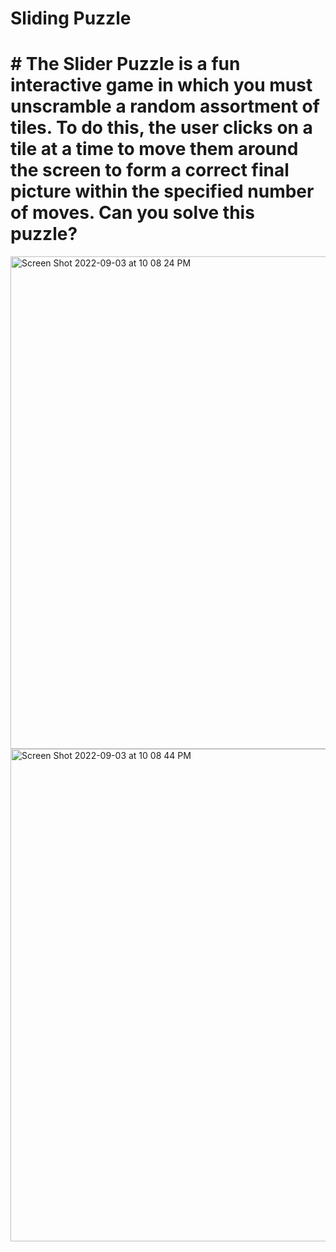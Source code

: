 # Sliding Puzzle
# # The Slider Puzzle is a fun interactive game in which you must unscramble a random assortment of tiles. To do this, the user clicks on a tile at a time to move them around the screen to form a correct final picture within the specified number of moves. Can you solve this puzzle? 
<img width="788" alt="Screen Shot 2022-09-03 at 10 08 24 PM" src="https://user-images.githubusercontent.com/98000652/188294038-ed0fbd88-7ed6-44a5-becb-dc86032a111f.png">
<img width="788" alt="Screen Shot 2022-09-03 at 10 08 44 PM" src="https://user-images.githubusercontent.com/98000652/188294042-9d78a654-598a-4b05-8273-0d054d2ce0a6.png">
